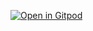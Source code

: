 [![Open in Gitpod](https://gitpod.io/button/open-in-gitpod.svg)](https://gitpod.io/#https://github.com/bilalshahzad139/test2)
